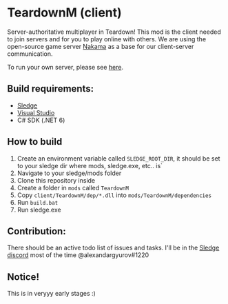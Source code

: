 # TeardownM (client)
Server-authoritative multiplayer in Teardown! This mod is the client needed to join servers and for you to play online with others.
We are using the open-source game server [Nakama](https://heroiclabs.com/docs/nakama/getting-started/docker-quickstart/) as a base for our client-server communication.

To run your own server, please see [here](#).

## Build requirements:
* [Sledge](https://github.com/44lr/sledge/tree/refactor-and-update)
* [Visual Studio](https://visualstudio.microsoft.com/)
* C# SDK (.NET 6)

## How to build
1. Create an environment variable called `SLEDGE_ROOT_DIR`, it should be set to your sledge dir where mods, sledge.exe, etc.. is`
2. Navigate to your sledge/mods folder
3. Clone this repository inside
4. Create a folder in `mods` called `TeardownM`
5. Copy `client/TeardownM/dep/*.dll` into `mods/TeardownM/dependencies`
6. Run `build.bat`
7. Run sledge.exe

## Contribution:
There should be an active todo list of issues and tasks.
I'll be in the [Sledge discord](https://discord.gg/mgMtkGNt) most of the time @alexandargyurov#1220

## Notice!
This is in veryyy early stages :) 